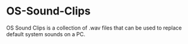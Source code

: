 # OS-Sound-Clips

OS Sound Clips is a collection of .wav files that can be used to replace default
system sounds on a PC. 
